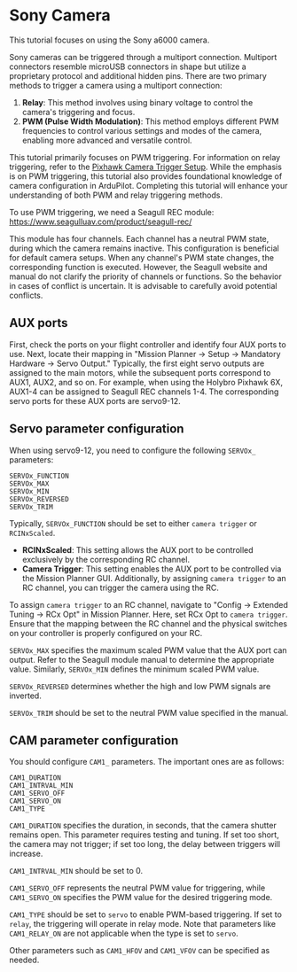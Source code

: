 # Sony Camera

This tutorial focuses on using the Sony a6000 camera.

Sony cameras can be triggered through a multiport connection. Multiport connectors resemble microUSB connectors in shape but utilize a proprietary protocol and additional hidden pins. There are two primary methods to trigger a camera using a multiport connection:

1. **Relay**: This method involves using binary voltage to control the camera's triggering and focus.
2. **PWM (Pulse Width Modulation)**: This method employs different PWM frequencies to control various settings and modes of the camera, enabling more advanced and versatile control.

This tutorial primarily focuses on PWM triggering. For information on relay triggering, refer to the [Pixhawk Camera Trigger Setup](https://ardupilot.org/copter/docs/common-pixhawk-camera-trigger-setup.html#common-pixhawk-camera-trigger-setup). While the emphasis is on PWM triggering, this tutorial also provides foundational knowledge of camera configuration in ArduPilot. Completing this tutorial will enhance your understanding of both PWM and relay triggering methods.

To use PWM triggering, we need a Seagull REC module: https://www.seagulluav.com/product/seagull-rec/

This module has four channels. Each channel has a neutral PWM state, during which the camera remains inactive. This configuration is beneficial for default camera setups. When any channel's PWM state changes, the corresponding function is executed. However, the Seagull website and manual do not clarify the priority of channels or functions. So the behavior in cases of conflict is uncertain. It is advisable to carefully avoid potential conflicts.

## AUX ports
First, check the ports on your flight controller and identify four AUX ports to use. Next, locate their mapping in "Mission Planner -> Setup -> Mandatory Hardware -> Servo Output." Typically, the first eight servo outputs are assigned to the main motors, while the subsequent ports correspond to AUX1, AUX2, and so on. For example, when using the Holybro Pixhawk 6X, AUX1-4 can be assigned to Seagull REC channels 1-4. The corresponding servo ports for these AUX ports are servo9-12.

## Servo parameter configuration
When using servo9-12, you need to configure the following `SERVOx_` parameters:
```
SERVOx_FUNCTION
SERVOx_MAX
SERVOx_MIN
SERVOx_REVERSED
SERVOx_TRIM
```
Typically, `SERVOx_FUNCTION` should be set to either `camera trigger` or `RCINxScaled`. 

- **RCINxScaled**: This setting allows the AUX port to be controlled exclusively by the corresponding RC channel.
- **Camera Trigger**: This setting enables the AUX port to be controlled via the Mission Planner GUI. Additionally, by assigning `camera trigger` to an RC channel, you can trigger the camera using the RC. 

To assign `camera trigger` to an RC channel, navigate to "Config -> Extended Tuning -> RCx Opt" in Mission Planner. Here, set RCx Opt to `camera trigger`. Ensure that the mapping between the RC channel and the physical switches on your controller is properly configured on your RC.

`SERVOx_MAX` specifies the maximum scaled PWM value that the AUX port can output. Refer to the Seagull module manual to determine the appropriate value. Similarly, `SERVOx_MIN` defines the minimum scaled PWM value.

`SERVOx_REVERSED` determines whether the high and low PWM signals are inverted.

`SERVOx_TRIM` should be set to the neutral PWM value specified in the manual.

## CAM parameter configuration
You should configure `CAM1_` parameters. The important ones are as follows:
```
CAM1_DURATION
CAM1_INTRVAL_MIN
CAM1_SERVO_OFF
CAM1_SERVO_ON
CAM1_TYPE
```
`CAM1_DURATION` specifies the duration, in seconds, that the camera shutter remains open. This parameter requires testing and tuning. If set too short, the camera may not trigger; if set too long, the delay between triggers will increase. 

`CAM1_INTRVAL_MIN` should be set to 0.

`CAM1_SERVO_OFF` represents the neutral PWM value for triggering, while `CAM1_SERVO_ON` specifies the PWM value for the desired triggering mode.

`CAM1_TYPE` should be set to `servo` to enable PWM-based triggering. If set to `relay`, the triggering will operate in relay mode. Note that parameters like `CAM1_RELAY_ON` are not applicable when the type is set to `servo`.

Other parameters such as `CAM1_HFOV` and `CAM1_VFOV` can be specified as needed. 